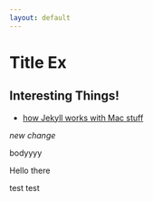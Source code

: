 ```yaml
---
layout: default
---
```

# Title Ex
## Interesting Things!
- [how Jekyll works with Mac stuff](/_posts/2022-01-20-web-how.html)

*new change*

bodyyyy


Hello there

test test